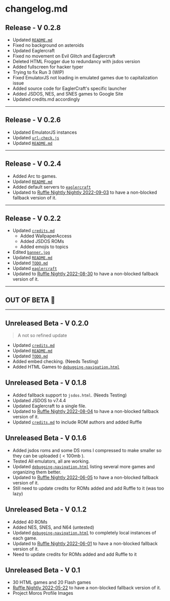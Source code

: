 # changelog.md

## Release - V 0.2.8

- Updated [`README.md`](README.md)
- Fixed no background on asteroids
- Updated Eaglercraft
- Fixed no movement on Evil Glitch and Eaglercraft 
- Deleted HTML Frogger due to redundancy with jsdos version 
- Added fullscreen for hacker typer
- Trying to fix Run 3 (WIP)
- Fixed EmulatorJS not loading in emulated games due to capitalization issue
- Added source code for EaglerCraft's specific launcher
- Added JSDOS, NES, and SNES games to Google Site
- Updated credits.md accordingly

---

## Release - V 0.2.6

- Updated EmulatorJS instances
- Updated [`url-check.js`](url-check/url-check.js)
- Updated [`README.md`](README.md)

---

## Release - V 0.2.4

- Added Arc to games.
- Updated [`README.md`](README.md)
- Added default servers to [`eaglercraft`](/html-games/eaglercraft/index.html)
- Updated to [Ruffle Nightly Nightly 2022-09-03](https://github.com/ruffle-rs/ruffle/releases/tag/nightly-2022-09-03) to have a non-blocked fallback version of it.

---

## Release - V 0.2.2

- Updated [`credits.md`](credits.md) 
  - Added WallpaperAccess
  - Added JSDOS ROMs
  - Added emojis to topics
- Edited [`banner.jpg`](/pics/banner.jpg)
- Updated [`README.md`](README.md)
- Updated [`TODO.md`](TODO.md)
- Updated [`eaglercraft`](/html-games/eaglercraft/index.html)
- Updated to [Ruffle Nightly 2022-08-30](https://github.com/ruffle-rs/ruffle/releases/tag/nightly-2022-08-30) to have a non-blocked fallback version of it.

---

## OUT OF BETA 🎉

---

## Unreleased Beta - V 0.2.0

> A not so refined update

- Updated [`credits.md`](credits.md)
- Updated [`README.md`](README.md)
- Updated [`TODO.md`](TODO.md)
- Added embed checking. (Needs Testing)
- Added HTML Games to [`debugging-navigation.html`](debugging-navigation.html)

## Unreleased Beta - V 0.1.8

- Added fallback support to `jsdos.html`. (Needs Testing)
- Updated JSDOS to v7.4.4
- Updated Eaglercraft to a single file.
- Updated to [Ruffle Nightly 2022-08-04](https://github.com/ruffle-rs/ruffle/releases/tag/nightly-2022-08-04) to have a non-blocked fallback version of it.
- Updated [`credits.md`](credits.md) to include ROM authors and added Ruffle

## Unreleased Beta - V 0.1.6

- Added jsdos roms and some DS roms I compressed to make smaller so they can be uploaded ( < 100mb ).
- Tested All emulators, all are working.
- Updated [`debugging-navigation.html`](debugging-navigation.html) listing several more games and organizing them better.
- Updated to [Ruffle Nightly 2022-06-05](https://github.com/ruffle-rs/ruffle/releases/tag/nightly-2022-06-05) to have a non-blocked fallback version of it.
- Still need to update credits for ROMs added and add Ruffle to it (was too lazy)

## Unreleased Beta - V 0.1.2

- Added 40 ROMs
- Added NES, SNES, and N64 (untested)
- Updated [`debugging-navigation.html`](debugging-navigation.html) to completely local instances of each game.
- Updated to [Ruffle Nightly 2022-06-01](https://github.com/ruffle-rs/ruffle/releases/tag/nightly-2022-06-01) to have a non-blocked fallback version of it.
- Need to update credits for ROMs added and add Ruffle to it

## Unreleased Beta - V 0.1

- 30 HTML games and 20 Flash games
- [Ruffle Nightly 2022-05-22](https://github.com/ruffle-rs/ruffle/releases/tag/nightly-2022-05-22) to have a non-blocked fallback version of it.
- Project Moros Profile Images
